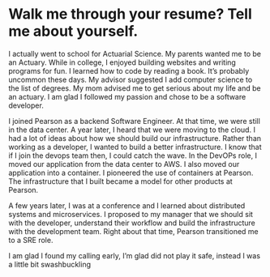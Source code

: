 # Walk me through your resume? Tell me about yourself.

I actually went to school for Actuarial Science. My parents wanted me to be an Actuary. While in college, I enjoyed building websites and writing programs for fun. I learned how to code by reading a book. It’s probably uncommon these days. My advisor suggested I add computer science to the list of degrees. My mom advised me to get serious about my life and be an actuary. I am glad I followed my passion and chose to be a software developer. 

I joined Pearson as a backend Software Engineer. At that time, we were still in the data center. A year later, I heard that we were moving to the cloud. I had a lot of ideas about how we should build our infrastructure. Rather than working as a developer, I wanted to build a better infrastructure. I know that if I join the devops team then, I could catch the wave. In the DevOPs role, I moved our application from the data center to AWS. I also moved our application into a container. I pioneered the use of containers at Pearson. The infrastructure that I built became a model for other products at Pearson.

A few years later, I was at a conference and I learned about distributed systems and microservices. I proposed to my manager that we should sit with the developer, understand their workflow and build the infrastructure with the development team. Right about that time, Pearson transitioned me to a SRE role. 

I am glad I found my calling early, I’m glad did not play it safe, instead I was a little bit swashbuckling